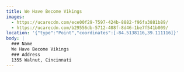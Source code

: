 ```yaml
---
title: We Have Become Vikings
images:
  - https://ucarecdn.com/ece00f29-7597-424b-8882-f96fa3881b89/
  - https://ucarecdn.com/b29556db-5712-408f-8d46-1be7f541b009/
location: '{"type":"Point","coordinates":[-84.5138116,39.111116]}'
body: |
  ### Name
  We Have Become Vikings
  ### Address
  1355 Walnut, Cincinnati
---
```

